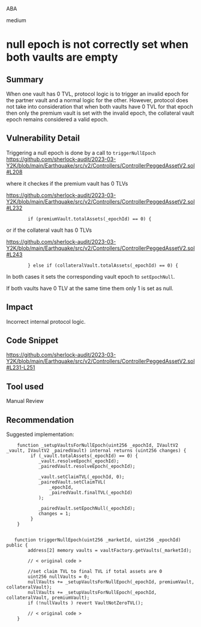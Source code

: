 ABA

medium

# null epoch is not correctly set when both vaults are empty

## Summary

When one vault has 0 TVL, protocol logic is to trigger an invalid epoch for the partner vault and a normal logic for the other.
However, protocol does not take into consideration that when both vaults have 0 TVL for that epoch then only the premium vault is set with the invalid epoch, the collateral vault epoch remains considered a valid epoch.

## Vulnerability Detail

Triggering a null epoch is done by a call to `triggerNullEpoch`
https://github.com/sherlock-audit/2023-03-Y2K/blob/main/Earthquake/src/v2/Controllers/ControllerPeggedAssetV2.sol#L208

where it checkes if the premium vault has 0 TLVs

https://github.com/sherlock-audit/2023-03-Y2K/blob/main/Earthquake/src/v2/Controllers/ControllerPeggedAssetV2.sol#L232
```Solidity
        if (premiumVault.totalAssets(_epochId) == 0) {
```

or if the collateral vault has 0 TLVs

https://github.com/sherlock-audit/2023-03-Y2K/blob/main/Earthquake/src/v2/Controllers/ControllerPeggedAssetV2.sol#L243
```Solidity
        } else if (collateralVault.totalAssets(_epochId) == 0) {
```

In both cases it sets the corresponding vault epoch to `setEpochNull`.

If both vaults have 0 TLV at the same time them only 1 is set as null.

## Impact

Incorrect internal protocol logic.

## Code Snippet

https://github.com/sherlock-audit/2023-03-Y2K/blob/main/Earthquake/src/v2/Controllers/ControllerPeggedAssetV2.sol#L231-L251

## Tool used

Manual Review

## Recommendation

Suggested implementation:

```Solidity
    function _setupVaultsForNullEpoch(uint256 _epochId, IVaultV2 _vault, IVaultV2 _pairedVault) internal returns (uint256 changes) {
         if (_vault.totalAssets(_epochId) == 0) {
            _vault.resolveEpoch(_epochId);
            _pairedVault.resolveEpoch(_epochId);

            _vault.setClaimTVL(_epochId, 0);
            _pairedVault.setClaimTVL(
                _epochId,
                _pairedVault.finalTVL(_epochId)
            );

            _pairedVault.setEpochNull(_epochId);
            changes = 1;
         }
    }


   function triggerNullEpoch(uint256 _marketId, uint256 _epochId) public {
        address[2] memory vaults = vaultFactory.getVaults(_marketId);

        // < original code >

        //set claim TVL to final TVL if total assets are 0
        uint256 nullVaults = 0;
        nullVaults += _setupVaultsForNullEpoch(_epochId, premiumVault, collateralVault);
        nullVaults += _setupVaultsForNullEpoch(_epochId, collateralVault, premiumVault);
        if (!nullVaults ) revert VaultNotZeroTVL();

        // < original code >
    }

```